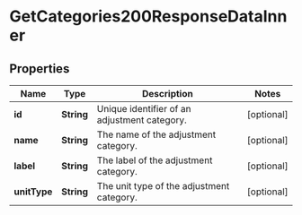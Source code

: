 

# GetCategories200ResponseDataInner


## Properties

| Name | Type | Description | Notes |
|------------ | ------------- | ------------- | -------------|
|**id** | **String** | Unique identifier of an adjustment category. |  [optional] |
|**name** | **String** | The name of the adjustment category. |  [optional] |
|**label** | **String** | The label of the adjustment category. |  [optional] |
|**unitType** | **String** | The unit type of the adjustment category. |  [optional] |




